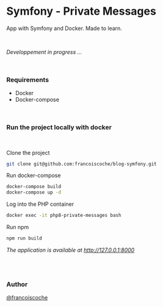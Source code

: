 # Symfony - Private Messages 
App with Symfony and Docker. Made to learn.

<br>

*Developpement in progress ...*

<!-- - Integration of [Slugify](https://github.com/cocur/slugify) to generate post slugs.
- Integration of [VichUploaderBundle](https://github.com/dustin10/VichUploaderBundle) for images uploading.
- Integration of [DoctrineFixturesBundle](https://symfony.com/bundles/DoctrineFixturesBundle/current/index.html) and [FakePHP](https://fakerphp.github.io/) for generating false test data.
- Integration of TailWindCss with WebPackEncore from this [tutorial](https://www.yourigalescot.com/fr/blog/comment-integrer-tailwindcss-v3-a-un-projet-symfony-avec-webpack-encore).
- Integration of [TailWindElement](https://tailwind-elements.com/quick-start/) (Bootstrap components recreated with tailwind css).
- Integration of [KnpPaginatorBundle](https://github.com/KnpLabs/KnpPaginatorBundle) to use a pagination system. -->

<br>

### Requirements

- Docker
- Docker-compose

<br>

### Run the project locally with docker
<br>

Clone the project
```bash
git clone git@github.com:francoiscoche/blog-symfony.git
```

Run docker-compose
```bash
docker-compose build
docker-compose up -d
```

<!-- Copy the vendor folder to the container (did for performance purpose)
```bash
cd .\project\
composer install
docker cp vendor www_symblog:/var/www/app
``` -->

Log into the PHP container
```bash
docker exec -it php8-private-messages bash
```

<!-- Run the fixtures (need to configure database into .env.local)
```bash
php bin/console doctrine:fixtures:load
``` -->

Run npm
```bash
npm run build 
```


*The application is available at http://127.0.0.1:8000*

<br><br>





### Author

[@francoiscoche](https://github.com/francoiscoche)
